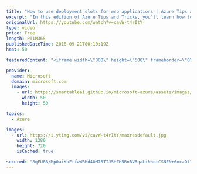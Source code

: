 ```yaml
---
title: "How to use deployment slots for web applications | Azure Tips and Tricks"
excerpt: "In this edition of Azure Tips and Tricks, you'll learn how to use deployment slots for web applications in Azure Apps Service. In the Azure portal, you have the ability to swap between deployment slots, reducing user downtime.  For more tips and tricks, visit: http://azuredev.tips/  Get started with"
originalUrl: https://youtube.com/watch?v=cavW-t4rItY
type: video
price: Free
length: PT1M36S
publishedDateTime: 2018-09-21T00:10:19Z
heat: 50

featuredContent: "<iframe width=\"800\" height=\"500\" frameborder=\"0\" src=\"https://www.youtube.com/embed/cavW-t4rItY\" allow=\"accelerometer; autoplay; encrypted-media; gyroscope; picture-in-picture\" allowfullscreen></iframe>"

provider:
  name: Microsoft
  domain: microsoft.com
  images:
    - url: https://smartableai.github.io/microsoft-azure/assets/images/organizations/microsoft.com-50x50.jpg
      width: 50
      height: 50

topics:
  - Azure

images:
  - url: https://i.ytimg.com/vi/cavW-t4rItY/maxresdefault.jpg
    width: 1280
    height: 720
    isCached: true

secured: "8qEU88/Mp0aiKoFtfwWRHd40M75TIJ5HZH5RnBV6qaLiNhotCSNFN+6nczOtIayYIUKKKg/QPPKYMMH/PhUc3DalJJM9NqfvS/STbKNETu0bBD8IDKKhW9sjHRR8ERwIlI5gzK+LJZI6IjUD4NaBGVvGYVUzZGnVrx8PjbIRGPugzLDo9CX91PdKzmHFGkGwYT8d9o8ksodloGOT5olc8XveG4PBsG8ChbQRn+wB1lr6PGuzTrO3qjCsDofjijLHdmSQMJux+L3UIaoIwUJ2sry6rG3CfJIlIYCWli7nxVcZrfsge+gH17Qf9Qa0sKJ5KPcLiUyN3tSPk6kV8NUEaO1XDx8ucEaYkTt1A/A5x+flQnLLvjNk7IQboiM2fnfNGOY3xEPMFZt9vWYoVRVCyUK91srkn9YWRplJ/GOFtAU=;bYOmJCFgUXkj0ubawQLNug=="
---
```


